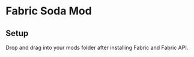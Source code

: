 # Fabric Soda Mod

## Setup

Drop and drag into your mods folder after installing Fabric and Fabric API.